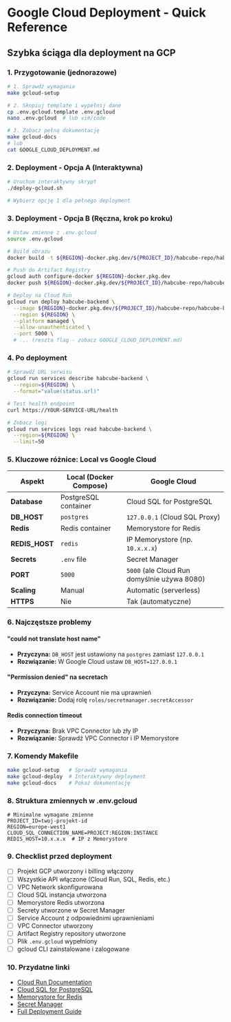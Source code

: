 # Google Cloud Deployment - Quick Reference

## Szybka ściąga dla deployment na GCP

### 1. Przygotowanie (jednorazowe)

```bash
# 1. Sprawdź wymagania
make gcloud-setup

# 2. Skopiuj template i wypełnij dane
cp .env.gcloud.template .env.gcloud
nano .env.gcloud  # lub vim/code

# 3. Zobacz pełną dokumentację
make gcloud-docs
# lub
cat GOOGLE_CLOUD_DEPLOYMENT.md
```

### 2. Deployment - Opcja A (Interaktywna)

```bash
# Uruchom interaktywny skrypt
./deploy-gcloud.sh

# Wybierz opcję 1 dla pełnego deployment
```

### 3. Deployment - Opcja B (Ręczna, krok po kroku)

```bash
# Ustaw zmienne z .env.gcloud
source .env.gcloud

# Build obrazu
docker build -t ${REGION}-docker.pkg.dev/${PROJECT_ID}/habcube-repo/habcube-backend:latest ./backend

# Push do Artifact Registry
gcloud auth configure-docker ${REGION}-docker.pkg.dev
docker push ${REGION}-docker.pkg.dev/${PROJECT_ID}/habcube-repo/habcube-backend:latest

# Deploy na Cloud Run
gcloud run deploy habcube-backend \
  --image ${REGION}-docker.pkg.dev/${PROJECT_ID}/habcube-repo/habcube-backend:latest \
  --region ${REGION} \
  --platform managed \
  --allow-unauthenticated \
  --port 5000 \
  # ... (reszta flag - zobacz GOOGLE_CLOUD_DEPLOYMENT.md)
```

### 4. Po deployment

```bash
# Sprawdź URL serwisu
gcloud run services describe habcube-backend \
  --region=${REGION} \
  --format="value(status.url)"

# Test health endpoint
curl https://YOUR-SERVICE-URL/health

# Zobacz logi
gcloud run services logs read habcube-backend \
  --region=${REGION} \
  --limit=50
```

### 5. Kluczowe różnice: Local vs Google Cloud

| Aspekt | Local (Docker Compose) | Google Cloud |
|--------|------------------------|--------------|
| **Database** | PostgreSQL container | Cloud SQL for PostgreSQL |
| **DB_HOST** | `postgres` | `127.0.0.1` (Cloud SQL Proxy) |
| **Redis** | Redis container | Memorystore for Redis |
| **REDIS_HOST** | `redis` | IP Memorystore (np. `10.x.x.x`) |
| **Secrets** | `.env` file | Secret Manager |
| **PORT** | `5000` | `5000` (ale Cloud Run domyślnie używa 8080) |
| **Scaling** | Manual | Automatic (serverless) |
| **HTTPS** | Nie | Tak (automatyczne) |

### 6. Najczęstsze problemy

#### "could not translate host name"
- **Przyczyna:** `DB_HOST` jest ustawiony na `postgres` zamiast `127.0.0.1`
- **Rozwiązanie:** W Google Cloud ustaw `DB_HOST=127.0.0.1`

#### "Permission denied" na secretach
- **Przyczyna:** Service Account nie ma uprawnień
- **Rozwiązanie:** Dodaj rolę `roles/secretmanager.secretAccessor`

#### Redis connection timeout
- **Przyczyna:** Brak VPC Connector lub zły IP
- **Rozwiązanie:** Sprawdź VPC Connector i IP Memorystore

### 7. Komendy Makefile

```bash
make gcloud-setup   # Sprawdź wymagania
make gcloud-deploy  # Interaktywny deployment
make gcloud-docs    # Pokaż dokumentację
```

### 8. Struktura zmiennych w .env.gcloud

```env
# Minimalne wymagane zmienne
PROJECT_ID=twoj-projekt-id
REGION=europe-west1
CLOUD_SQL_CONNECTION_NAME=PROJECT:REGION:INSTANCE
REDIS_HOST=10.x.x.x  # IP z Memorystore
```

### 9. Checklist przed deployment

- [ ] Projekt GCP utworzony i billing włączony
- [ ] Wszystkie API włączone (Cloud Run, SQL, Redis, etc.)
- [ ] VPC Network skonfigurowana
- [ ] Cloud SQL instancja utworzona
- [ ] Memorystore Redis utworzona
- [ ] Secrety utworzone w Secret Manager
- [ ] Service Account z odpowiednimi uprawnieniami
- [ ] VPC Connector utworzony
- [ ] Artifact Registry repository utworzone
- [ ] Plik `.env.gcloud` wypełniony
- [ ] gcloud CLI zainstalowane i zalogowane

### 10. Przydatne linki

- [Cloud Run Documentation](https://cloud.google.com/run/docs)
- [Cloud SQL for PostgreSQL](https://cloud.google.com/sql/docs/postgres)
- [Memorystore for Redis](https://cloud.google.com/memorystore/docs/redis)
- [Secret Manager](https://cloud.google.com/secret-manager/docs)
- [Full Deployment Guide](./GOOGLE_CLOUD_DEPLOYMENT.md)
